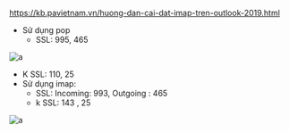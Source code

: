 https://kb.pavietnam.vn/huong-dan-cai-dat-imap-tren-outlook-2019.html


- Sử dụng pop
  - SSL: 995, 465

![a](https://f21-zpc.zdn.vn/6548286211041042754/77c12456dc7f1021496e.jpg)

  - K SSL: 110, 25 
- Sử dụng imap:
  - SSL: Incoming: 993, Outgoing : 465
  - k SSL: 143 , 25

![a](https://f6-zpcloud.zdn.vn/4229731400061243136/dd9de13eea1626487f07.jpg)
